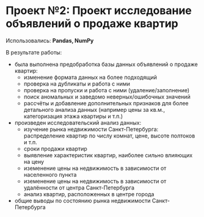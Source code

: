 # Проект №2: Проект исследование объявлений о продаже квартир

Использовались: **Pandas, NumPy**

В результате работы:
- была выполнена предобработка базы данных объявлений о продаже квартир:
  - изменение формата данных на более подходящий
  - проверка на дубликаты и работа с ними
  - проверка на пропуски и работа с ними (удаление/заполнение)
  - поиск аномальных и заведомо неверных/ошибочных значений
  - рассчёты и добавление дополнительных признаков для более детального анализа данных (например цены за кв.м., категоризация этажа квартиры и т.п.)
- произведен исследовательский анализ данных:
  - изучение рынка недвижимости Санкт-Петербурга: распределение квартир по числу комнат, цене, высоте полтоков и т.п.
  - сроки продажи квартир
  - выявление характеристик квартир, наиболее сильно влияющих на цену
  - иземенение цены на недвижимость в зависимости от населенного пункта
  - иземенение цены на недвижимость в зависимости от удалённости от центра Санкт-Петербурга
  - анализ квартир, расположенных в центре города
- общие выводы по состоянию рынка недвижимости Санкт-Петербурга

